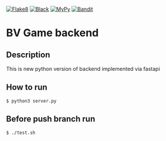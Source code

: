 [![Flake8](https://github.com/BattleVerseIo/GameBack/actions/workflows/flake8.yml/badge.svg)](https://github.com/BattleVerseIo/GameBack/actions/workflows/flake8.yml)
[![Black](https://github.com/BattleVerseIo/GameBack/actions/workflows/black.yml/badge.svg)](https://github.com/BattleVerseIo/GameBack/actions/workflows/black.yml)
[![MyPy](https://github.com/BattleVerseIo/GameBack/actions/workflows/mypy.yml/badge.svg)](https://github.com/BattleVerseIo/GameBack/actions/workflows/mypy.yml)
[![Bandit](https://github.com/BattleVerseIo/GameBack/actions/workflows/bandit.yml/badge.svg)](https://github.com/BattleVerseIo/GameBack/actions/workflows/bandit.yml)
# BV Game backend

## Description
This is new python version of backend implemented via fastapi


## How to run  

    $ python3 server.py

## Before push branch run
    $ ./test.sh